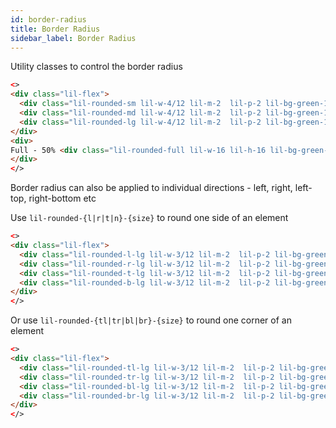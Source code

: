 ```yaml
---
id: border-radius
title: Border Radius
sidebar_label: Border Radius
---
```


Utility classes to control the border radius

```html live
<>
<div class="lil-flex">
  <div class="lil-rounded-sm lil-w-4/12 lil-m-2  lil-p-2 lil-bg-green-100">sm - 2px</div>
  <div class="lil-rounded-md lil-w-4/12 lil-m-2  lil-p-2 lil-bg-green-100">md - 4px</div>
  <div class="lil-rounded-lg lil-w-4/12 lil-m-2  lil-p-2 lil-bg-green-100">lg - 8px</div>
</div>
<div>
Full - 50% <div class="lil-rounded-full lil-w-16 lil-h-16 lil-bg-green-100 lil-leading-loose"></div>
</div>
</>
```

Border radius can also be applied to individual directions - left, right, left-top, right-bottom etc

Use `lil-rounded-{l|r|t|n}-{size}` to round one side of an element

```html live
<>
<div class="lil-flex">
  <div class="lil-rounded-l-lg lil-w-3/12 lil-m-2  lil-p-2 lil-bg-green-100">left rounded</div>
  <div class="lil-rounded-r-lg lil-w-3/12 lil-m-2  lil-p-2 lil-bg-green-100">right rounded</div>
  <div class="lil-rounded-t-lg lil-w-3/12 lil-m-2  lil-p-2 lil-bg-green-100">top rounded</div>
  <div class="lil-rounded-b-lg lil-w-3/12 lil-m-2  lil-p-2 lil-bg-green-100">bottom rounded</div>
</div>
</>
```

Or use `lil-rounded-{tl|tr|bl|br}-{size}` to round one corner of an element

```html live
<>
<div class="lil-flex">
  <div class="lil-rounded-tl-lg lil-w-3/12 lil-m-2  lil-p-2 lil-bg-green-100">top-left rounded</div>
  <div class="lil-rounded-tr-lg lil-w-3/12 lil-m-2  lil-p-2 lil-bg-green-100">top-right rounded</div>
  <div class="lil-rounded-bl-lg lil-w-3/12 lil-m-2  lil-p-2 lil-bg-green-100">bottom-left rounded</div>
  <div class="lil-rounded-br-lg lil-w-3/12 lil-m-2  lil-p-2 lil-bg-green-100">bottom-right rounded</div>
</div>
</>
```
